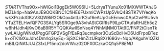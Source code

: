 $START$VThs9Ox+hWlGol1BggEk5W096lU+5LdryaTYunuXc01MXWWTAhJGMZLk4p+Na9AnJE9OOKBNC1CfiHE6FUxmiCWPzUp5VkQ48STK7VIYeqKowkXPrzddGKzV3QWBiR2OkOax4ntLirK2uf6eAUpGcEEmwc0ApCtwPAU5vhYTuZTELHwfQF7G3SALYg5SROge9A3vhAStCGIRIsP9lLpCTAufaRHJEh5c2w8hHJdh4jKwO6aB9R5YTQQKAwIlSnNsq4YNhMjNMOTAt9D/FNP2tCisnTkywLAIJg/WNxUPqgGFGP2VSgFfEaRq3ucmpkor3OuScBdHvD6UdFrpoBTezk+oTK1GXuJdh4Dmrlq3syEq+SjSXCHmZizURq8X/168Gv+Nqp/AKguhVIQZklmBILQiNA1JUJZ3fxLP15no2doVWcz02OFX0CzkaOQ1q5P8$END$